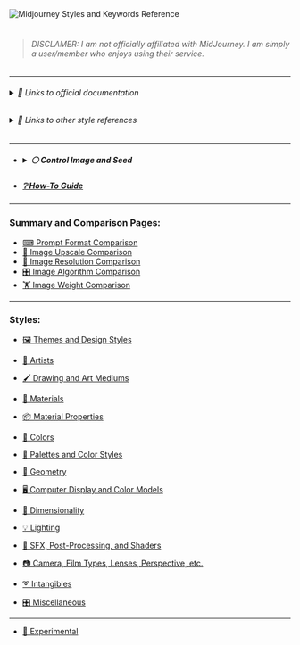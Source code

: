 <picture>
  <source media="(prefers-color-scheme: dark)" srcset="https://user-images.githubusercontent.com/6042799/178131414-93171289-16ae-46a5-ab51-8077944c392d.png">
  <source media="(prefers-color-scheme: light)" srcset="https://user-images.githubusercontent.com/6042799/179348821-0a53ef8c-5341-451e-9c15-434153cf67e3.png">
  <img alt="Midjourney Styles and Keywords Reference" src="https://user-images.githubusercontent.com/6042799/178131414-93171289-16ae-46a5-ab51-8077944c392d.png">
</picture><br/><br/>

>###### DISCLAMER: I am not officially affiliated with MidJourney. I am simply a user/member who enjoys using their service.

---

<h6><details><summary>🔗 Links to official documentation</summary><p>

[Midjourney Documentation](https://midjourney.gitbook.io/docs/)

[Midjourney Dictionary](https://www.midjourney.com/app/library/dictionary/)

[Midjourney Styles](https://www.midjourney.com/app/library/styles/)


</p></details></h6>

<h6><details><summary>🔗 Links to other style references</summary><p>


[Understanding MidJourney Through Teapots by Bob](https://rexwang8.github.io/resource/ai/teapot)

[Artist Visual Style Encyclopedia by Sincarnate](https://docs.google.com/spreadsheets/d/10i9Ip8tVSERAuMWbc6-H6BUFCoUGOQ91YzDvX--c4bk/edit?usp=sharing)

[Artwork Styles](https://www.wikiart.org/en/paintings-by-style)


</p></details></h6>

---

- <h5><details><summary>⚪ Control Image and Seed</summary><p>
  

  | Keyword        | Example      |
  | ------------- |:-------------:|
  | sphere --seed 4776| <img src="https://github.com/willwulfken/MidJourney-Styles-and-Keywords/blob/main/Images/MidJourney%20Styles%20(sphere)/_sphere_--seed4776.png?raw=true"  width="256" /> |
  | **`sphere, <style> --seed 4776` is used for all of these images** |  |

  
  </p></details></h5>


- <h5><a href="https://github.com/willwulfken/MidJourney-Styles-and-Keywords-Reference/blob/main/Tutorial%20Pages/How-To%20Guide.md">❔ How-To Guide</a></h5>

---

### Summary and Comparison Pages:

- [⌨ Prompt Format Comparison](https://github.com/willwulfken/MidJourney-Styles-and-Keywords-Reference/blob/main/Summary%20Pages/Prompt_Format_Comparison.md)
- [🚀 Image Upscale Comparison](https://github.com/willwulfken/MidJourney-Styles-and-Keywords-Reference/blob/main/Summary%20Pages/Image_Upscale_Comparison.md)
- [📏 Image Resolution Comparison](https://github.com/willwulfken/MidJourney-Styles-and-Keywords-Reference/blob/main/Summary%20Pages/Image_Resolution_Comparison.md)
- [🎛 Image Algorithm Comparison](https://github.com/willwulfken/MidJourney-Styles-and-Keywords-Reference/blob/main/Summary%20Pages/Image_Algorithm_Comparison.md)
- [🏋️‍ Image Weight Comparison](https://github.com/willwulfken/MidJourney-Styles-and-Keywords-Reference/blob/main/Summary%20Pages/Image_Weight_Comparison.md)
---

### Styles:

- [🖼 Themes and Design Styles](https://github.com/willwulfken/MidJourney-Styles-and-Keywords/blob/main/Style%20Pages/Themes_and_Design_Styles.md)

- [📔 Artists](https://github.com/willwulfken/MidJourney-Styles-and-Keywords/blob/main/Style%20Pages/Artists.md)

- [🖌 Drawing and Art Mediums](https://github.com/willwulfken/MidJourney-Styles-and-Keywords/blob/main/Style%20Pages/Drawing_and_Art_Mediums.md)

- [🧱 Materials](https://github.com/willwulfken/MidJourney-Styles-and-Keywords/blob/main/Style%20Pages/Materials.md)

- [📦 Material Properties](https://github.com/willwulfken/MidJourney-Styles-and-Keywords/blob/main/Style%20Pages/Material_Properties.md)

- [🎨 Colors](https://github.com/willwulfken/MidJourney-Styles-and-Keywords/blob/main/Style%20Pages/Colors.md)

- [🎨 Palettes and Color Styles](https://github.com/willwulfken/MidJourney-Styles-and-Keywords/blob/main/Style%20Pages/Colors_Palettes_and_Color_Styles.md)

- [💠 Geometry](https://github.com/willwulfken/MidJourney-Styles-and-Keywords/blob/main/Style%20Pages/Geometry.md)

- [🖥 Computer Display and Color Models](https://github.com/willwulfken/MidJourney-Styles-and-Keywords/blob/main/Style%20Pages/Computer_Display.md)

- [🌌 Dimensionality](https://github.com/willwulfken/MidJourney-Styles-and-Keywords/blob/main/Style%20Pages/Dimensionality.md)

- [💡 Lighting](https://github.com/willwulfken/MidJourney-Styles-and-Keywords/blob/main/Style%20Pages/Lighting.md)

- [🌈 SFX, Post-Processing, and Shaders](https://github.com/willwulfken/MidJourney-Styles-and-Keywords/blob/main/Style%20Pages/SFX_and_Shaders.md)

- [📷 Camera, Film Types, Lenses, Perspective, etc.](https://github.com/willwulfken/MidJourney-Styles-and-Keywords/blob/main/Style%20Pages/Camera.md)

- [➰ Intangibles](https://github.com/willwulfken/MidJourney-Styles-and-Keywords/blob/main/Style%20Pages/Intangibles.md)

- [🎛 Miscellaneous](https://github.com/willwulfken/MidJourney-Styles-and-Keywords/blob/main/Style%20Pages/Miscellaneous.md)

---

- [🧪 Experimental](https://github.com/willwulfken/MidJourney-Styles-and-Keywords/blob/main/Style%20Pages/Experimental.md)
